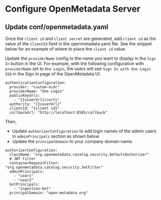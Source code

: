# Configure OpenMetadata Server

## Update conf/openmetadata.yaml

Once the `client id` and `client secret` are generated, add `client id` as the value of the `clientId` field in the openmetadata.yaml file. See the snippet below for an example of where to place the `client id` value.

Update the `providerName` config to the name you want to display in the `Sign In` button in the UI. For example, with the following configuration with `providerName` set to `One Login`, the users will see `Sign In with One Login SSO` in the Sign In page of the OpenMetadata UI.

```
authenticationConfiguration:
  provider: "custom-oidc"
  providerName: "One Login"
  publicKeyUrls: 
    - "{IssuerUrl}/certs"
  authority: "{IssuerUrl}"
  clientId: "{client id}"
  callbackUrl: "http://localhost:8585/callback"
```

Then,

* Update `authorizerConfiguration` to add login names of the admin users in `adminPrincipals` section as shown below.
* Update the `principalDomain` to your company domain name.

```
authorizerConfiguration:
  className: "org.openmetadata.catalog.security.DefaultAuthorizer"
  # JWT Filter
  containerRequestFilter: "org.openmetadata.catalog.security.JwtFilter"
  adminPrincipals:
    - "user1"
    - "user2"
  botPrincipals:
    - "ingestion-bot"
  principalDomain: "open-metadata.org"
```
